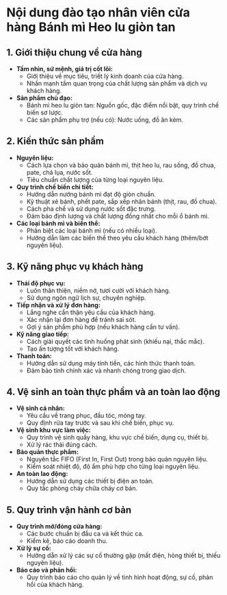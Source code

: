 # Nội dung đào tạo nhân viên cửa hàng Bánh mì Heo lu giòn tan

## 1. Giới thiệu chung về cửa hàng

*   **Tầm nhìn, sứ mệnh, giá trị cốt lõi:**
    *   Giới thiệu về mục tiêu, triết lý kinh doanh của cửa hàng.
    *   Nhấn mạnh tầm quan trọng của chất lượng sản phẩm và dịch vụ khách hàng.
*   **Sản phẩm chủ đạo:**
    *   Bánh mì heo lu giòn tan: Nguồn gốc, đặc điểm nổi bật, quy trình chế biến sơ lược.
    *   Các sản phẩm phụ trợ (nếu có): Nước uống, đồ ăn kèm.

## 2. Kiến thức sản phẩm

*   **Nguyên liệu:**
    *   Cách lựa chọn và bảo quản bánh mì, thịt heo lu, rau sống, đồ chua, pate, chả lụa, nước sốt.
    *   Tiêu chuẩn chất lượng của từng loại nguyên liệu.
*   **Quy trình chế biến chi tiết:**
    *   Hướng dẫn nướng bánh mì đạt độ giòn chuẩn.
    *   Kỹ thuật xẻ bánh, phết pate, sắp xếp nhân bánh (thịt, rau, đồ chua).
    *   Cách pha chế và sử dụng nước sốt đặc trưng.
    *   Đảm bảo định lượng và chất lượng đồng nhất cho mỗi ổ bánh mì.
*   **Các loại bánh mì và biến thể:**
    *   Phân biệt các loại bánh mì (nếu có nhiều loại).
    *   Hướng dẫn làm các biến thể theo yêu cầu khách hàng (thêm/bớt nguyên liệu).

## 3. Kỹ năng phục vụ khách hàng

*   **Thái độ phục vụ:**
    *   Luôn thân thiện, niềm nở, tươi cười với khách hàng.
    *   Sử dụng ngôn ngữ lịch sự, chuyên nghiệp.
*   **Tiếp nhận và xử lý đơn hàng:**
    *   Lắng nghe cẩn thận yêu cầu của khách hàng.
    *   Xác nhận lại đơn hàng để tránh sai sót.
    *   Gợi ý sản phẩm phù hợp (nếu khách hàng cần tư vấn).
*   **Kỹ năng giao tiếp:**
    *   Cách giải quyết các tình huống phát sinh (khiếu nại, thắc mắc).
    *   Tạo ấn tượng tốt với khách hàng.
*   **Thanh toán:**
    *   Hướng dẫn sử dụng máy tính tiền, các hình thức thanh toán.
    *   Đảm bảo tính chính xác và nhanh chóng trong giao dịch.

## 4. Vệ sinh an toàn thực phẩm và an toàn lao động

*   **Vệ sinh cá nhân:**
    *   Yêu cầu về trang phục, đầu tóc, móng tay.
    *   Quy định rửa tay trước và sau khi chế biến, phục vụ.
*   **Vệ sinh khu vực làm việc:**
    *   Quy trình vệ sinh quầy hàng, khu vực chế biến, dụng cụ, thiết bị.
    *   Xử lý rác thải đúng cách.
*   **Bảo quản thực phẩm:**
    *   Nguyên tắc FIFO (First In, First Out) trong bảo quản nguyên liệu.
    *   Kiểm soát nhiệt độ, độ ẩm phù hợp cho từng loại nguyên liệu.
*   **An toàn lao động:**
    *   Hướng dẫn sử dụng các thiết bị điện an toàn.
    *   Quy tắc phòng cháy chữa cháy cơ bản.

## 5. Quy trình vận hành cơ bản

*   **Quy trình mở/đóng cửa hàng:**
    *   Các bước chuẩn bị đầu ca và kết thúc ca.
    *   Kiểm kê, báo cáo doanh thu.
*   **Xử lý sự cố:**
    *   Hướng dẫn xử lý các sự cố thường gặp (mất điện, hỏng thiết bị, thiếu nguyên liệu).
*   **Báo cáo và phản hồi:**
    *   Quy trình báo cáo cho quản lý về tình hình hoạt động, sự cố, phản hồi của khách hàng.

